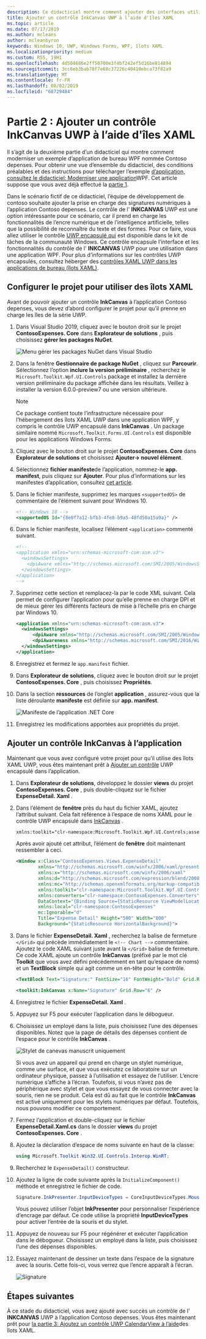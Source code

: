 ```yaml
---
description: Ce didacticiel montre comment ajouter des interfaces utilisateur en XAML UWP, créer des packages MSIX et intégrer d’autres composants modernes à votre application WPF.
title: Ajouter un contrôle InkCanvas UWP à l’aide d'îles XAML
ms.topic: article
ms.date: 07/17/2019
ms.author: mcleans
author: mcleanbyron
keywords: Windows 10, UWP, Windows Forms, WPF, îlots XAML
ms.localizationpriority: medium
ms.custom: RS5, 19H1
ms.openlocfilehash: 4d504686e2ff50700e3f4bf242ef5d16be814894
ms.sourcegitcommit: 3cc6eb3bab78f7e68c37226c40410ebca73f82a9
ms.translationtype: MT
ms.contentlocale: fr-FR
ms.lasthandoff: 08/02/2019
ms.locfileid: "68729484"
---
```

# <a name="part-2-add-a-uwp-inkcanvas-control-using-xaml-islands"></a>Partie 2 : Ajouter un contrôle InkCanvas UWP à l’aide d'îles XAML

Il s’agit de la deuxième partie d’un didacticiel qui montre comment moderniser un exemple d’application de bureau WPF nommée Contoso depenses. Pour obtenir une vue d’ensemble du didacticiel, des conditions préalables et des instructions pour télécharger l’exemple [d’application, consultez le didacticiel: Moderniser une application](modernize-wpf-tutorial.md)WPF. Cet article suppose que vous avez déjà effectué la [partie 1](modernize-wpf-tutorial-1.md).

Dans le scénario fictif de ce didacticiel, l’équipe de développement de contoso souhaite ajouter la prise en charge des signatures numériques à l’application Contoso depenses. Le contrôle de l' **INKCANVAS** UWP est une option intéressante pour ce scénario, car il prend en charge les fonctionnalités de l’encre numérique et de l’intelligence artificielle, telles que la possibilité de reconnaître du texte et des formes. Pour ce faire, vous allez utiliser le contrôle [UWP encapsulé qui](https://docs.microsoft.com/windows/communitytoolkit/controls/wpf-winforms/inkcanvas) est disponible dans le kit de tâches de la communauté Windows. Ce contrôle encapsule l’interface et les fonctionnalités du contrôle de l' **INKCANVAS** UWP pour une utilisation dans une application WPF. Pour plus d’informations sur les contrôles UWP encapsulés, consultez héberger des [contrôles XAML UWP dans les applications de bureau (îlots XAML)](xaml-islands.md).

## <a name="configure-the-project-to-use-xaml-islands"></a>Configurer le projet pour utiliser des îlots XAML

Avant de pouvoir ajouter un contrôle **InkCanvas** à l’application Contoso depenses, vous devez d’abord configurer le projet pour qu’il prenne en charge les îles de la série UWP.

1. Dans Visual Studio 2019, cliquez avec le bouton droit sur le projet **ContosoExpenses. Core** dans **Explorateur de solutions** , puis choisissez **gérer les packages NuGet**.

    ![Menu gérer les packages NuGet dans Visual Studio](images/wpf-modernize-tutorial//ManageNuGetPackages.png)

2. Dans la fenêtre **Gestionnaire de package NuGet** , cliquez sur **Parcourir**. Sélectionnez l’option **inclure la version préliminaire** , recherchez le `Microsoft.Toolkit.Wpf.UI.Controls` package et installez la dernière version préliminaire du package affichée dans les résultats. Veillez à installer la version 6.0.0-preview7 ou une version ultérieure.

    > [!NOTE]
    > Ce package contient toute l’infrastructure nécessaire pour l’hébergement des îlots XAML UWP dans une application WPF, y compris le contrôle UWP encapsulé dans **InkCanvas** . Un package similaire nommé `Microsoft.Toolkit.Forms.UI.Controls` est disponible pour les applications Windows Forms.

3. Cliquez avec le bouton droit sur le projet **ContosoExpenses. Core** dans **Explorateur de solutions** et choisissez **Ajouter-> nouvel élément**.

4. Sélectionnez **fichier manifeste**de l’application, nommez-le **app. manifest**, puis cliquez sur **Ajouter**. Pour plus d’informations sur les manifestes d’application, consultez [cet article](https://docs.microsoft.com/windows/desktop/SbsCs/application-manifests).

5. Dans le fichier manifeste, supprimez les marques `<supportedOS>` de commentaire de l’élément suivant pour Windows 10.

    ```xml
    <!-- Windows 10 -->
    <supportedOS Id="{8e0f7a12-bfb3-4fe8-b9a5-48fd50a15a9a}" />
    ```

6. Dans le fichier manifeste, localisez l’élément `<application>` commenté suivant.

    ```xml
    <!--
    <application xmlns="urn:schemas-microsoft-com:asm.v3">
      <windowsSettings>
        <dpiAware xmlns="http://schemas.microsoft.com/SMI/2005/WindowsSettings">true</dpiAware>
      </windowsSettings>
    </application>
    -->
    ```

7. Supprimez cette section et remplacez-la par le code XML suivant. Cela permet de configurer l’application pour qu’elle prenne en charge DPI et de mieux gérer les différents facteurs de mise à l’échelle pris en charge par Windows 10.

    ```xml
    <application xmlns="urn:schemas-microsoft-com:asm.v3">
      <windowsSettings>
          <dpiAware xmlns="http://schemas.microsoft.com/SMI/2005/WindowsSettings">true/PM</dpiAware>
          <dpiAwareness xmlns="http://schemas.microsoft.com/SMI/2016/WindowsSettings">PerMonitorV2, PerMonitor</dpiAwareness>
      </windowsSettings>
    </application>
    ```

8. Enregistrez et fermez le `app.manifest` fichier.

9. Dans **Explorateur de solutions**, cliquez avec le bouton droit sur le projet **ContosoExpenses. Core** , puis choisissez **Propriétés**.

10. Dans la section **ressources** de l’onglet **application** , assurez-vous que la liste déroulante **manifeste** est définie sur **app. manifest**.

    ![Manifeste de l’application .NET Core](images/wpf-modernize-tutorial/NetCoreAppManifest.png)

11. Enregistrez les modifications apportées aux propriétés du projet.

## <a name="add-an-inkcanvas-control-to-the-app"></a>Ajouter un contrôle InkCanvas à l’application

Maintenant que vous avez configuré votre projet pour qu’il utilise des îlots XAML UWP, vous êtes maintenant prêt à [Ajouter un contrôle](https://docs.microsoft.com/windows/communitytoolkit/controls/wpf-winforms/inkcanvas) UWP encapsulé dans l’application.

1. Dans **Explorateur de solutions**, développez le dossier **views** du projet **ContosoExpenses. Core** , puis double-cliquez sur le fichier **ExpenseDetail. Xaml** .

2. Dans l’élément de **fenêtre** près du haut du fichier XAML, ajoutez l’attribut suivant. Cela fait référence à l’espace de noms XAML pour le contrôle UWP encapsulé dans [InkCanvas](https://docs.microsoft.com/windows/communitytoolkit/controls/wpf-winforms/inkcanvas) .

    ```xml
    xmlns:toolkit="clr-namespace:Microsoft.Toolkit.Wpf.UI.Controls;assembly=Microsoft.Toolkit.Wpf.UI.Controls"
    ```

    Après avoir ajouté cet attribut, l’élément de **fenêtre** doit maintenant ressembler à ceci.

    ```xml
    <Window x:Class="ContosoExpenses.Views.ExpenseDetail"
            xmlns="http://schemas.microsoft.com/winfx/2006/xaml/presentation"
            xmlns:x="http://schemas.microsoft.com/winfx/2006/xaml"
            xmlns:d="http://schemas.microsoft.com/expression/blend/2008"
            xmlns:mc="http://schemas.openxmlformats.org/markup-compatibility/2006"
            xmlns:toolkit="clr-namespace:Microsoft.Toolkit.Wpf.UI.Controls;assembly=Microsoft.Toolkit.Wpf.UI.Controls"
            xmlns:converters="clr-namespace:ContosoExpenses.Converters"
            DataContext="{Binding Source={StaticResource ViewModelLocator}, Path=ExpensesDetailViewModel}"
            xmlns:local="clr-namespace:ContosoExpenses"
            mc:Ignorable="d"
            Title="Expense Detail" Height="500" Width="800"
            Background="{StaticResource HorizontalBackground}">
    ```

4. Dans le fichier **ExpenseDetail. Xaml** , recherchez la balise de fermeture `</Grid>` qui précède immédiatement le `<!-- Chart -->` commentaire. Ajoutez le code XAML suivant juste avant la `</Grid>` balise de fermeture. Ce code XAML ajoute un contrôle **InkCanvas** (préfixé par le mot clé **Toolkit** que vous avez défini précédemment en tant qu’espace de noms) et un **TextBlock** simple qui agit comme un en-tête pour le contrôle.

    ```xml
    <TextBlock Text="Signature:" FontSize="16" FontWeight="Bold" Grid.Row="5" />

    <toolkit:InkCanvas x:Name="Signature" Grid.Row="6" />
    ```

5. Enregistrez le fichier **ExpenseDetail. Xaml** .

6. Appuyez sur F5 pour exécuter l’application dans le débogueur.

7. Choisissez un employé dans la liste, puis choisissez l’une des dépenses disponibles. Notez que la page de détails des dépenses contient de l’espace pour le contrôle **InkCanvas** .

    ![Stylet de canevas manuscrit uniquement](images/wpf-modernize-tutorial/InkCanvasPenOnly.png)

    Si vous avez un appareil qui prend en charge un stylet numérique, comme une surface, et que vous exécutez ce laboratoire sur un ordinateur physique, passez à l’utilisation et essayez de l’utiliser. L’encre numérique s’affiche à l’écran. Toutefois, si vous n’avez pas de périphérique avec stylet et que vous essayez de vous connecter avec la souris, rien ne se produit. Cela est dû au fait que le contrôle **InkCanvas** est activé uniquement pour les stylets numériques par défaut. Toutefois, nous pouvons modifier ce comportement.

8. Fermez l’application et double-cliquez sur le fichier **ExpenseDetail.Xaml.cs** dans le dossier **views** du projet **ContosoExpenses. Core** .

9. Ajoutez la déclaration d’espace de noms suivante en haut de la classe:

    ```csharp
    using Microsoft.Toolkit.Win32.UI.Controls.Interop.WinRT;
    ```

10. Recherchez le `ExpenseDetail()` constructeur.

11. Ajoutez la ligne de code suivante après la `InitializeComponent()` méthode et enregistrez le fichier de code.

    ```csharp
    Signature.InkPresenter.InputDeviceTypes = CoreInputDeviceTypes.Mouse | CoreInputDeviceTypes.Pen;
    ```

    Vous pouvez utiliser l’objet **InkPresenter** pour personnaliser l’expérience d’encrage par défaut. Ce code utilise la propriété **InputDeviceTypes** pour activer l’entrée de la souris et du stylet.

12. Appuyez de nouveau sur F5 pour régénérer et exécuter l’application dans le débogueur. Choisissez un employé dans la liste, puis choisissez l’une des dépenses disponibles.

13. Essayez maintenant de dessiner un texte dans l’espace de la signature avec la souris. Cette fois-ci, vous verrez que l’encre apparaît à l’écran.

    ![Signature](images/wpf-modernize-tutorial/Signature.png)

## <a name="next-steps"></a>Étapes suivantes

À ce stade du didacticiel, vous avez ajouté avec succès un contrôle de l' **INKCANVAS** UWP à l’application Contoso depenses. Vous êtes maintenant prêt pour [la partie 3: Ajoutez un contrôle UWP CalendarView à l’aide](modernize-wpf-tutorial-3.md)des îlots XAML.
